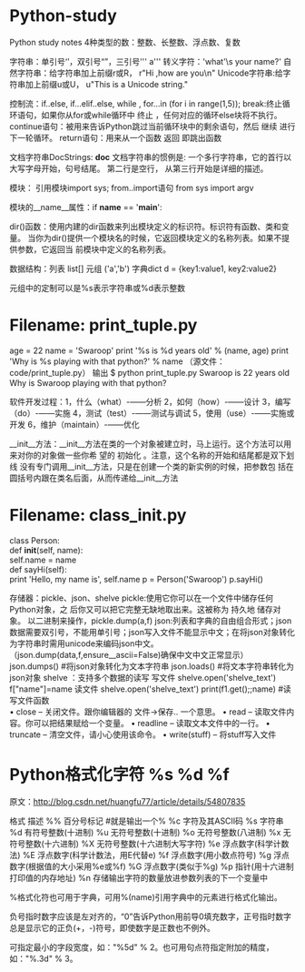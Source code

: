# Python-study
Python study notes
4种类型的数：整数、长整数、浮点数、复数

字符串：单引号‘’，双引号“”，三引号''' a'''
转义字符：'what'\s your name?'
自然字符串：给字符串加上前缀r或R， r"Hi ,how are you\n"
Unicode字符串:给字符串加上前缀u或U， u"This is a Unicode string."

控制流：if..else, if...elif..else, while , for...in (for i in range(1,5)); 
break:终止循环语句，如果你从for或while循环中 终止 ，任何对应的循环else块将不执行。
continue语句：被用来告诉Python跳过当前循环块中的剩余语句，然后 继续 进行下一轮循环。
return语句：用来从一个函数 返回 即跳出函数

文档字符串DocStrings:  __doc__
文档字符串的惯例是:
    一个多行字符串，它的首行以大写字母开始，句号结尾。
    第二行是空行，
    从第三行开始是详细的描述。

模块： 引用模块import sys;
from..import语句 from sys import argv

模块的__name__属性：if __name__ == '__main__':

dir()函数：使用内建的dir函数来列出模块定义的标识符。标识符有函数、类和变量。
当你为dir()提供一个模块名的时候，它返回模块定义的名称列表。如果不提供参数，它返回当 前模块中定义的名称列表。

数据结构：列表 list[] 
         元组 ('a','b')
         字典dict  d = {key1:value1, key2:value2}  
 
 
 元组中的定制可以是%s表示字符串或%d表示整数
 # Filename: print_tuple.py
age = 22 
name = 'Swaroop'
print '%s is %d years old' % (name, age) 
print 'Why is %s playing with that python?' % name 
（源文件：code/print_tuple.py）
输出
$ python print_tuple.py 
Swaroop is 22 years old
Why is Swaroop playing with that python? 
 
 软件开发过程：1，什么（what）-——分析
              2，如何（how）-——设计
              3，编写（do）-——实施
              4，测试（test）-——测试与调试
              5，使用（use）-——实施或开发
              6，维护（maintain）-——优化
         
__init__方法：__init__方法在类的一个对象被建立时，马上运行。这个方法可以用来对你的对象做一些你希 望的 初始化 。注意，这个名称的开始和结尾都是双下划线
没有专门调用__init__方法，只是在创建一个类的新实例的时候，把参数包 括在圆括号内跟在类名后面，从而传递给__init__方法
# Filename: class_init.py
class Person:   
      def __init__(self, name):        
           self.name = name    
      def sayHi(self):       
           print 'Hello, my name is', self.name
p = Person('Swaroop') 
p.sayHi()

存储器：pickle、json、shelve
      pickle:使用它你可以在一个文件中储存任何Python对象，之 后你又可以把它完整无缺地取出来。这被称为 持久地 储存对象。
              以二进制来操作，pickle.dump(a,f)
      json:列表和字典的自由组合形式；json数据需要双引号，不能用单引号；json写入文件不能显示中文；在将json对象转化为字符串时需用unicode来编码json中文。（json.dump(data,f,ensure__ascii=False)确保中文中文正常显示）
      json.dumps() #将json对象转化为文本字符串
      json.loads() #将文本字符串转化为json对象
      shelve ：支持多个数据的读写
      写文件 shelve.open('shelve_text')
             f["name"]=name
      读文件 shelve.open('shelve_text')
            print(f1.get();;name)
 #读写文件函数    
• close – 关闭文件。跟你编辑器的 文件->保存.. 一个意思。
• read – 读取文件内容。你可以把结果赋给一个变量。 
• readline – 读取文本文件中的一行。 
• truncate – 清空文件，请小心使用该命令。
• write(stuff) – 将stuff写入文件

# Python格式化字符 %s %d %f
原文：http://blog.csdn.net/huangfu77/article/details/54807835

格式 描述
%% 百分号标记 #就是输出一个%
%c 字符及其ASCII码
%s 字符串
%d 有符号整数(十进制)
%u 无符号整数(十进制)
%o 无符号整数(八进制)
%x 无符号整数(十六进制)
%X 无符号整数(十六进制大写字符)
%e 浮点数字(科学计数法)
%E 浮点数字(科学计数法，用E代替e)
%f 浮点数字(用小数点符号)
%g 浮点数字(根据值的大小采用%e或%f)
%G 浮点数字(类似于%g)
%p 指针(用十六进制打印值的内存地址)
%n 存储输出字符的数量放进参数列表的下一个变量中
        
%格式化符也可用于字典，可用%(name)引用字典中的元素进行格式化输出。
        
负号指时数字应该是左对齐的，“0”告诉Python用前导0填充数字，正号指时数字总是显示它的正负(+，-)符号，即使数字是正数也不例外。
        
可指定最小的字段宽度，如："%5d" % 2。也可用句点符指定附加的精度，如："%.3d" % 3。


   
